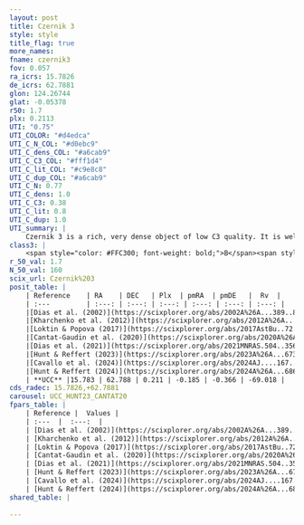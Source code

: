 ```yaml
---
layout: post
title: Czernik 3
style: style
title_flag: true
more_names: 
fname: czernik3
fov: 0.057
ra_icrs: 15.7826
de_icrs: 62.7881
glon: 124.26744
glat: -0.05378
r50: 1.7
plx: 0.2113
UTI: "0.75"
UTI_COLOR: "#d4edca"
UTI_C_N_COL: "#d0ebc9"
UTI_C_dens_COL: "#a6cab9"
UTI_C_C3_COL: "#fff1d4"
UTI_C_lit_COL: "#c9e8c8"
UTI_C_dup_COL: "#a6cab9"
UTI_C_N: 0.77
UTI_C_dens: 1.0
UTI_C_C3: 0.38
UTI_C_lit: 0.8
UTI_C_dup: 1.0
UTI_summary: |
    Czernik 3 is a rich, very dense object of low C3 quality. It is well-studied in the literature.
class3: |
    <span style="color: #FFC300; font-weight: bold;">B</span><span style="color: red; font-weight: bold;">C</span>
r_50_val: 1.7
N_50_val: 160
scix_url: Czernik%203
posit_table: |
    | Reference    | RA    | DEC   | Plx  | pmRA  | pmDE   |  Rv  |
    | :---         | :---: | :---: | :---: | :---: | :---: | :---: |
    |[Dias et al. (2002)](https://scixplorer.org/abs/2002A%26A...389..871D) | 15.775 | 62.783 | -- | -1.55 | 0.36 | -- |
    |[Kharchenko et al. (2012)](https://scixplorer.org/abs/2012A%26A...543A.156K) | 15.787 | 62.787 | -- | -1.55 | 0.36 | -- |
    |[Loktin & Popova (2017)](https://scixplorer.org/abs/2017AstBu..72..257L) | 15.78 | 62.783 | -- | -1.483 | -0.061 | -- |
    |[Cantat-Gaudin et al. (2020)](https://scixplorer.org/abs/2020A%26A...640A...1C) | 15.78 | 62.787 | 0.195 | -0.22 | -0.296 | -- |
    |[Dias et al. (2021)](https://scixplorer.org/abs/2021MNRAS.504..356D) | 15.765 | 62.79 | 0.198 | -0.206 | -0.276 | -- |
    |[Hunt & Reffert (2023)](https://scixplorer.org/abs/2023A%26A...673A.114H) | 15.777 | 62.785 | 0.217 | -0.194 | -0.392 | -72.631 |
    |[Cavallo et al. (2024)](https://scixplorer.org/abs/2024AJ....167...12C) | 15.769 | 62.787 | 0.219 | -- | -- | -- |
    |[Hunt & Reffert (2024)](https://scixplorer.org/abs/2024A%26A...686A..42H) | 15.777 | 62.785 | 0.217 | -0.194 | -0.392 | -72.631 |
    | **UCC** |15.783 | 62.788 | 0.211 | -0.185 | -0.366 | -69.018 | 
cds_radec: 15.7826,+62.7881
carousel: UCC_HUNT23_CANTAT20
fpars_table: |
    | Reference |  Values |
    | :---  |  :---:  |
    | [Dias et al. (2002)](https://scixplorer.org/abs/2002A%26A...389..871D) | `E(B-V)=1.42, Dist=1410.0, Age=8.0` |
    | [Kharchenko et al. (2012)](https://scixplorer.org/abs/2012A%26A...543A.156K) | `e_bv=0.999, distance=1600, log_age=8.8` |
    | [Loktin & Popova (2017)](https://scixplorer.org/abs/2017AstBu..72..257L) | `E(B-V)=0.682, Dmod=10.845, logt=8.4` |
    | [Cantat-Gaudin et al. (2020)](https://scixplorer.org/abs/2020A%26A...640A...1C) | `AVNN=2.91, DMNN=13.22, AgeNN=8.54` |
    | [Dias et al. (2021)](https://scixplorer.org/abs/2021MNRAS.504..356D) | `Av=3.289, Dist=4505, logage=8.503, [Fe/H]=-0.1` |
    | [Hunt & Reffert (2023)](https://scixplorer.org/abs/2023A%26A...673A.114H) | `AV50=3.478, diffAV50=1.903, MOD50=12.894, logAge50=8.333` |
    | [Cavallo et al. (2024)](https://scixplorer.org/abs/2024AJ....167...12C) | `AV50=3.16, dMod50=12.91, logAge50=8.64, [Fe/H]50=0.54` |
    | [Hunt & Reffert (2024)](https://scixplorer.org/abs/2024A%26A...686A..42H) | `MassJ=791.748` |
shared_table: |
    
---
```

